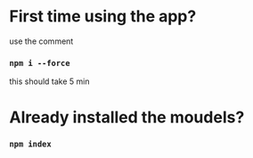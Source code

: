 # First time using the app?
use the comment 
### `npm i --force`
this should take 5 min 

# Already installed the moudels?
### `npm index`

